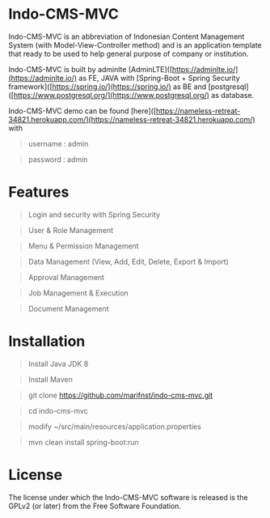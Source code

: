 # Indo-CMS-MVC
Indo-CMS-MVC is an abbreviation of Indonesian Content Management System (with Model-View-Controller method) and is an application template that ready to be used to help general purpose of company or institution.

Indo-CMS-MVC is built by adminlte [AdminLTE]([https://adminlte.io/](https://adminlte.io/) as FE, JAVA with [Spring-Boot + Spring Security framework]([https://spring.io/](https://spring.io/) as BE and [postgresql]([https://www.postgresql.org/](https://www.postgresql.org/) as database.

Indo-CMS-MVC demo can be found [here]([https://nameless-retreat-34821.herokuapp.com/](https://nameless-retreat-34821.herokuapp.com/) with
> username : admin

> password : admin
# Features
> Login and security with Spring Security

> User & Role Management

> Menu & Permission Management

> Data Management (View, Add, Edit, Delete, Export & Import)

> Approval Management

> Job Management & Execution

> Document Management

# Installation
> Install Java JDK 8

> Install Maven

> git clone https://github.com/marifnst/indo-cms-mvc.git

> cd indo-cms-mvc

> modify ~/src/main/resources/application.properties

> mvn clean install spring-boot:run
# License
The license under which the Indo-CMS-MVC software is released is the GPLv2 (or later) from the Free Software Foundation.